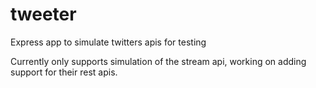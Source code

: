 # tweeter
Express app to simulate twitters apis for testing

Currently only supports simulation of the stream api, working on adding support for their rest apis.

